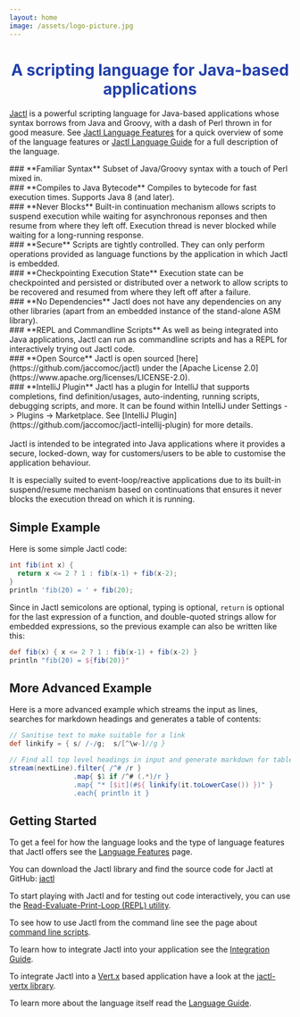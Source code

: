 ```yaml
---
layout: home
image: /assets/logo-picture.jpg
---
```


<h1 style="text-align:center;color:#2240aa;">A scripting language for Java-based applications</h1>

[Jactl](https://github.com/jaccomoc/jactl) is a powerful scripting language for Java-based applications whose syntax 
borrows from Java and Groovy, with a dash of Perl thrown in for good measure.
See [Jactl Language Features](/language-features) for a quick overview of some of the language features
or [Jactl Language Guide](/language-guide) for a full description of the language.


<div class="row">
  <div class="column" markdown="1">
### **Familiar Syntax**
Subset of Java/Groovy syntax with a touch of Perl mixed in.
  </div>
  <div class="column" markdown="1">
### **Compiles to Java Bytecode**
Compiles to bytecode for fast execution times.
Supports Java 8 (and later).
  </div>
</div>

<div class="row">
  <div class="column" markdown="1">
### **Never Blocks**
Built-in continuation mechanism allows scripts to suspend execution while waiting for asynchronous reponses and
then resume from where they left off.
Execution thread is never blocked while waiting for a long-running response.
  </div>
  <div class="column" markdown="1">
### **Secure**
Scripts are tightly controlled.
They can only perform operations provided as language functions by the application in which Jactl is
embedded.
  </div>
</div>

<div class="row">
  <div class="column" markdown="1">
### **Checkpointing Execution State**
Execution state can be checkpointed and persisted or distributed over a network to allow scripts to be recovered
and resumed from where they left off after a failure.
  </div>
  <div class="column" markdown="1">
### **No Dependencies**
Jactl does not have any dependencies on any other libraries (apart from an embedded instance of the stand-alone ASM
library).
  </div>
</div>

<div class="row">
  <div class="column" markdown="1">
### **REPL and Commandline Scripts**
As well as being integrated into Java applications, Jactl can run as commandline scripts and has a REPL
for interactively trying out Jactl code.
  </div>
  <div class="column" markdown="1">
### **Open Source**
Jactl is open sourced [here](https://github.com/jaccomoc/jactl) under the
[Apache License 2.0](https://www.apache.org/licenses/LICENSE-2.0).
  </div>
</div>

<div class="row">
  <div class="column" markdown="1">
### **IntelliJ Plugin**
Jactl has a plugin for IntelliJ that supports completions, find definition/usages, auto-indenting, running scripts,
debugging scripts, and more.
It can be found within IntelliJ under Settings -> Plugins -> Marketplace.
See [IntelliJ Plugin](https://github.com/jaccomoc/jactl-intellij-plugin) for more details.
  </div>
</div>

<br/>
Jactl is intended to be integrated into Java applications where it provides a secure, locked-down, way for
customers/users to be able to customise the application behaviour.

It is especially suited to event-loop/reactive applications due to its built-in suspend/resume
mechanism based on continuations that ensures it never blocks the execution thread on which it is
running.

## Simple Example

Here is some simple Jactl code:
```groovy
int fib(int x) {
  return x <= 2 ? 1 : fib(x-1) + fib(x-2);
}
println 'fib(20) = ' + fib(20);
```

Since in Jactl semicolons are optional, typing is optional, `return` is optional for the last expression
of a function, and double-quoted strings allow for embedded expressions, so the previous example
can also be written like this:

```groovy
def fib(x) { x <= 2 ? 1 : fib(x-1) + fib(x-2) }
println "fib(20) = ${fib(20)}"
```

## More Advanced Example

Here is a more advanced example which streams the input as lines, searches for markdown headings and generates
a table of contents:
```groovy
// Sanitise text to make suitable for a link
def linkify = { s/ /-/g;  s/[^\w-]//g }

// Find all top level headings in input and generate markdown for table of contents:
stream(nextLine).filter{ /^# /r }
                .map{ $1 if /^# (.*)/r }
                .map{ "* [$it](#${ linkify(it.toLowerCase()) })" }
                .each{ println it }
```

## Getting Started

To get a feel for how the language looks and the type of language features that Jactl offers
see the [Language Features](/language-features) page.

You can download the Jactl library and find the source code for Jactl at GitHub: [jactl](https://github.com/jaccomoc/jactl)

To start playing with Jactl and for testing out code interactively, you can use
the [Read-Evaluate-Print-Loop (REPL) utility](https://github.com/jaccomoc/jactl-repl).

To see how to use Jactl from the command line see the page about [command line scripts](/command-line-scripts).

To learn how to integrate Jactl into your application see the [Integration Guide](/integration-guide).

To integrate Jactl into a [Vert.x](https://vertx.io) based application have a look at the
[jactl-vertx library](https://github.com/jaccomoc/jactl-vertx).

To learn more about the language itself read the [Language Guide](/language-guide).
